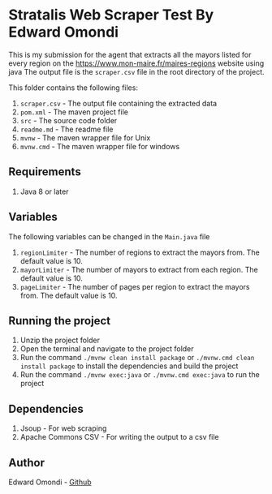 # Stratalis Web Scraper Test By Edward Omondi

This is my submission for the agent that extracts all the mayors listed for every region on the https://www.mon-maire.fr/maires-regions website using java
The  output file is the `scraper.csv` file in the root directory of the project.

This folder contains the following files:
1. `scraper.csv` - The output file containing the extracted data
2. `pom.xml` - The maven project file
3. `src` - The source code folder
4. `readme.md` - The readme file
5. `mvnw` - The maven wrapper file for Unix
6. `mvnw.cmd` - The maven wrapper file for windows

## Requirements
1. Java 8 or later

## Variables
The  following variables can be changed in the `Main.java` file
1. `regionLimiter` - The number of regions to extract the mayors from. The default value is 10.
2. `mayorLimiter` - The number of mayors to extract from each region. The default value is 10.
3. `pageLimiter` - The number of pages per region to extract the mayors from. The default value is 10.

## Running the project
1. Unzip the project folder
2. Open the terminal and navigate to the project folder
3. Run the command `./mvnw clean install package` or `./mvnw.cmd clean install package` to install the dependencies and build the project 
4. Run the command `./mvnw exec:java` or `./mvnw.cmd exec:java` to run the project

## Dependencies
1. Jsoup - For web scraping
2. Apache Commons CSV - For writing the output to a csv file

## Author
Edward Omondi - [Github](https://github.com/EdwardOmondi)
